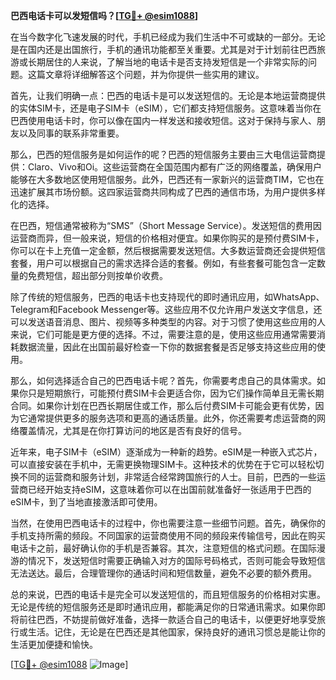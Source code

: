 **巴西电话卡可以发短信吗？[[TG💪+ @esim1088](https://t.me/s/esim1088)]**

在当今数字化飞速发展的时代，手机已经成为我们生活中不可或缺的一部分。无论是在国内还是出国旅行，手机的通讯功能都至关重要。尤其是对于计划前往巴西旅游或长期居住的人来说，了解当地的电话卡是否支持发短信是一个非常实际的问题。这篇文章将详细解答这个问题，并为你提供一些实用的建议。

首先，让我们明确一点：巴西的电话卡是可以发送短信的。无论是本地运营商提供的实体SIM卡，还是电子SIM卡（eSIM），它们都支持短信服务。这意味着当你在巴西使用电话卡时，你可以像在国内一样发送和接收短信。这对于保持与家人、朋友以及同事的联系非常重要。

那么，巴西的短信服务是如何运作的呢？巴西的短信服务主要由三大电信运营商提供：Claro、Vivo和Oi。这些运营商在全国范围内都有广泛的网络覆盖，确保用户能够在大多数地区使用短信服务。此外，巴西还有一家新兴的运营商TIM，它也在迅速扩展其市场份额。这四家运营商共同构成了巴西的通信市场，为用户提供多样化的选择。

在巴西，短信通常被称为“SMS”（Short Message Service）。发送短信的费用因运营商而异，但一般来说，短信的价格相对便宜。如果你购买的是预付费SIM卡，你可以在卡上充值一定金额，然后根据需要发送短信。大多数运营商还会提供短信套餐，用户可以根据自己的需求选择合适的套餐。例如，有些套餐可能包含一定数量的免费短信，超出部分则按单价收费。

除了传统的短信服务，巴西的电话卡也支持现代的即时通讯应用，如WhatsApp、Telegram和Facebook Messenger等。这些应用不仅允许用户发送文字信息，还可以发送语音消息、图片、视频等多种类型的内容。对于习惯了使用这些应用的人来说，它们可能是更方便的选择。不过，需要注意的是，使用这些应用通常需要消耗数据流量，因此在出国前最好检查一下你的数据套餐是否足够支持这些应用的使用。

那么，如何选择适合自己的巴西电话卡呢？首先，你需要考虑自己的具体需求。如果你只是短期旅行，可能预付费SIM卡会更适合你，因为它们操作简单且无需长期合同。如果你计划在巴西长期居住或工作，那么后付费SIM卡可能会更有优势，因为它通常提供更多的服务选项和更高的通话质量。此外，你还需要考虑运营商的网络覆盖情况，尤其是在你打算访问的地区是否有良好的信号。

近年来，电子SIM卡（eSIM）逐渐成为一种新的趋势。eSIM是一种嵌入式芯片，可以直接安装在手机中，无需更换物理SIM卡。这种技术的优势在于它可以轻松切换不同的运营商和服务计划，非常适合经常跨国旅行的人士。目前，巴西的一些运营商已经开始支持eSIM，这意味着你可以在出国前就准备好一张适用于巴西的eSIM卡，到了当地直接激活即可使用。

当然，在使用巴西电话卡的过程中，你也需要注意一些细节问题。首先，确保你的手机支持所需的频段。不同国家的运营商使用不同的频段来传输信号，因此在购买电话卡之前，最好确认你的手机是否兼容。其次，注意短信的格式问题。在国际漫游的情况下，发送短信时需要正确输入对方的国际号码格式，否则可能会导致短信无法送达。最后，合理管理你的通话时间和短信数量，避免不必要的额外费用。

总的来说，巴西的电话卡是完全可以发送短信的，而且短信服务的价格相对实惠。无论是传统的短信服务还是即时通讯应用，都能满足你的日常通讯需求。如果你即将前往巴西，不妨提前做好准备，选择一款适合自己的电话卡，以便更好地享受旅行或生活。记住，无论是在巴西还是其他国家，保持良好的通讯习惯总是能让你的生活更加便捷和愉快。

[[TG💪+ @esim1088](https://t.me/s/esim1088) ![Image](https://i.postimg.cc/4NQfJmqS/Snipaste-2025-05-13-00-14-12.png)]